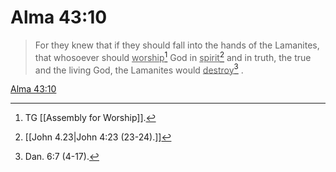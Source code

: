 # Alma 43:10

> For they knew that if they should fall into the hands of the Lamanites, that whosoever should <u>worship</u>[^a] God in <u>spirit</u>[^b] and in truth, the true and the living God, the Lamanites would <u>destroy</u>[^c] .

[Alma 43:10](https://www.churchofjesuschrist.org/study/scriptures/bofm/alma/43?lang=eng&id=p10#p10)


[^a]: TG [[Assembly for Worship]].
[^b]: [[John 4.23|John 4:23 (23-24).]]
[^c]: Dan. 6:7 (4-17).
